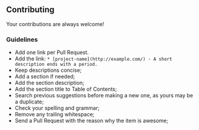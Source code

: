 ## Contributing

Your contributions are always welcome!

### Guidelines

* Add one link per Pull Request.
* Add the link: `* [project-name](http://example.com/) - A short description ends with a period.`
* Keep descriptions concise;
* Add a section if needed;
* Add the section description;
* Add the section title to Table of Contents;
* Search previous suggestions before making a new one, as yours may be a duplicate;
* Check your spelling and grammar;
* Remove any trailing whitespace;
* Send a Pull Request with the reason why the item is awesome;
